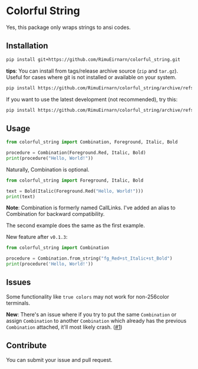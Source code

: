 # Colorful String

Yes, this package only wraps strings to ansi codes.

## Installation

```sh
pip install git+https://github.com/RimuEirnarn/colorful_string.git
```

**tips**: You can install from tags/release archive source (`zip` and `tar.gz`). Useful for cases where git is not installed or available on your system.

```sh
pip install https://github.com/RimuEirnarn/colorful_string/archive/refs/tags/<version>.tar.gz
```

If you want to use the latest development (not recommended), try this:

```sh
pip install https://github.com/RimuEirnarn/colorful_string/archive/refs/heads/main.zip
```

## Usage

```python
from colorful_string import Combination, Foreground, Italic, Bold

procedure = Combination(Foreground.Red, Italic, Bold)
print(procedure("Hello, World!"))
```

Naturally, Combination is optional.

```python
from colorful_string import Foreground, Italic, Bold

text = Bold(Italic(Foreground.Red("Hello, World!")))
print(text)
```

**Note**: Combination is formerly named CallLinks. I've added an alias to Combination for backward compatibility.

The second example does the same as the first example.

New feature after `v0.1.3`:

```python
from colorful_string import Combination

procedure = Combination.from_string("fg_Red+st_Italic+st_Bold")
print(procedure('Hello, World!'))
```

## Issues

Some functionality like `true colors` may not work for non-256color terminals.

**New**: There's an issue where if you try to put the same `Combination` or assign `Combination` to another `Combination` which already has the previous `Combination` attached, it'll most likely crash. ([#1](https://github.com/RimuEirnarn/colorful_string/issues/1))

## Contribute

You can submit your issue and pull request.
